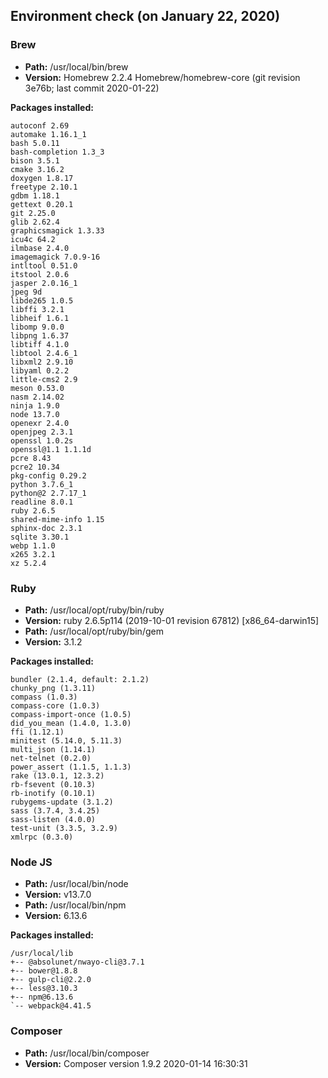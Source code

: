 ## Environment check (on January 22, 2020)


### Brew

- **Path:**    /usr/local/bin/brew
- **Version:** Homebrew 2.2.4
Homebrew/homebrew-core (git revision 3e76b; last commit 2020-01-22)

**Packages installed:**
```
autoconf 2.69
automake 1.16.1_1
bash 5.0.11
bash-completion 1.3_3
bison 3.5.1
cmake 3.16.2
doxygen 1.8.17
freetype 2.10.1
gdbm 1.18.1
gettext 0.20.1
git 2.25.0
glib 2.62.4
graphicsmagick 1.3.33
icu4c 64.2
ilmbase 2.4.0
imagemagick 7.0.9-16
intltool 0.51.0
itstool 2.0.6
jasper 2.0.16_1
jpeg 9d
libde265 1.0.5
libffi 3.2.1
libheif 1.6.1
libomp 9.0.0
libpng 1.6.37
libtiff 4.1.0
libtool 2.4.6_1
libxml2 2.9.10
libyaml 0.2.2
little-cms2 2.9
meson 0.53.0
nasm 2.14.02
ninja 1.9.0
node 13.7.0
openexr 2.4.0
openjpeg 2.3.1
openssl 1.0.2s
openssl@1.1 1.1.1d
pcre 8.43
pcre2 10.34
pkg-config 0.29.2
python 3.7.6_1
python@2 2.7.17_1
readline 8.0.1
ruby 2.6.5
shared-mime-info 1.15
sphinx-doc 2.3.1
sqlite 3.30.1
webp 1.1.0
x265 3.2.1
xz 5.2.4
```


### Ruby

- **Path:**    /usr/local/opt/ruby/bin/ruby
- **Version:** ruby 2.6.5p114 (2019-10-01 revision 67812) [x86_64-darwin15]
- **Path:**    /usr/local/opt/ruby/bin/gem
- **Version:** 3.1.2

**Packages installed:**
```
bundler (2.1.4, default: 2.1.2)
chunky_png (1.3.11)
compass (1.0.3)
compass-core (1.0.3)
compass-import-once (1.0.5)
did_you_mean (1.4.0, 1.3.0)
ffi (1.12.1)
minitest (5.14.0, 5.11.3)
multi_json (1.14.1)
net-telnet (0.2.0)
power_assert (1.1.5, 1.1.3)
rake (13.0.1, 12.3.2)
rb-fsevent (0.10.3)
rb-inotify (0.10.1)
rubygems-update (3.1.2)
sass (3.7.4, 3.4.25)
sass-listen (4.0.0)
test-unit (3.3.5, 3.2.9)
xmlrpc (0.3.0)
```


### Node JS

- **Path:**    /usr/local/bin/node
- **Version:** v13.7.0
- **Path:**    /usr/local/bin/npm
- **Version:** 6.13.6

**Packages installed:**
```
/usr/local/lib
+-- @absolunet/nwayo-cli@3.7.1
+-- bower@1.8.8
+-- gulp-cli@2.2.0
+-- less@3.10.3
+-- npm@6.13.6
`-- webpack@4.41.5
```


### Composer

- **Path:**    /usr/local/bin/composer
- **Version:** Composer version 1.9.2 2020-01-14 16:30:31
